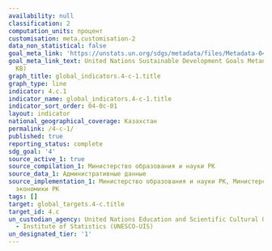```yaml
---
availability: null
classification: 2
computation_units: процент
customisation: meta.customisation-2
data_non_statistical: false
goal_meta_link: 'https://unstats.un.org/sdgs/metadata/files/Metadata-04-0C-01.pdf '
goal_meta_link_text: United Nations Sustainable Development Goals Metadata (PDF 218
  KB)
graph_title: global_indicators.4-c-1.title
graph_type: line
indicator: 4.c.1
indicator_name: global_indicators.4-c-1.title
indicator_sort_order: 04-0c-01
layout: indicator
national_geographical_coverage: Казахстан
permalink: /4-c-1/
published: true
reporting_status: complete
sdg_goal: '4'
source_active_1: true
source_compilation_1: Министерство образования и науки РК
source_data_1: Административные данные
source_implementation_1: Министерство образования и науки РК, Министерство национальной
  экономики РК
tags: []
target: global_targets.4-c.title
target_id: 4.c
un_custodian_agency: United Nations Education and Scientific Cultural Organisation
  - Institute of Statistics (UNESCO-UIS)
un_designated_tier: '1'
---
```

